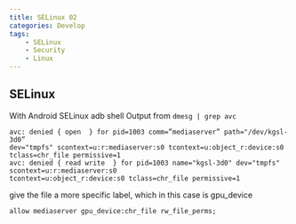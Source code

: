 ```yaml
---
title: SELinux 02
categories: Develop
tags:
    - SELinux
    - Security
    - Linux
---
```


## SELinux

With Android SELinux
adb shell Output from `dmesg | grep avc`

```
avc: denied { open  } for pid=1003 comm=”mediaserver” path="/dev/kgsl-3d0”
dev="tmpfs" scontext=u:r:mediaserver:s0 tcontext=u:object_r:device:s0
tclass=chr_file permissive=1
avc: denied { read write  } for pid=1003 name="kgsl-3d0" dev="tmpfs"
scontext=u:r:mediaserver:s0
tcontext=u:object_r:device:s0 tclass=chr_file permissive=1
```

give the file a more specific label, which in this case is gpu_device
```
allow mediaserver gpu_device:chr_file rw_file_perms;

```
